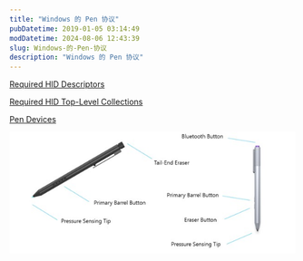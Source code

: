 ```yaml
---
title: "Windows 的 Pen 协议"
pubDatetime: 2019-01-05 03:14:49
modDatetime: 2024-08-06 12:43:39
slug: Windows-的-Pen-协议
description: "Windows 的 Pen 协议"
---
```






<!--more-->


<!-- CreateTime:2019/1/5 11:14:49 -->

<!-- csdn -->

[Required HID Descriptors](https://docs.microsoft.com/en-us/windows-hardware/design/component-guidelines/required-hid-descriptors )

[Required HID Top-Level Collections](https://docs.microsoft.com/en-us/windows-hardware/design/component-guidelines/required-hid-top-level-collections )

[Pen Devices ](https://docs.microsoft.com/en-us/windows-hardware/design/component-guidelines/pen-devices )

![](images/img-modify-3a5446f5f00109ce6dd7b70a309ca02f.png)

